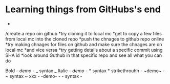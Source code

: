 # Learning things from GitHubs's end

*
/create a repo oin github
*try cloning it to local mc
*get to copy a few files from local mc into the cloned repo
*push the chnages to github repo online
*try making chnages for files on github and make sure the chnages are on local mc
*and vice versa
*try getting details about a specific commit using SHA id
*look around Guthub in that specific repo and see all what you can do


Bold - _demo_ - _ syntax _
Italic - *demo* - * syntax *
strikethrouhh - ~demo~ - ~ syntax ~
xxx - -demo- - - syntax -
